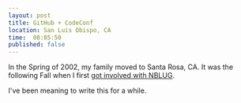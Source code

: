 ```yaml
---
layout: post
title: GitHub + CodeConf
location: San Luis Obispo, CA
time:  08:05:50
published: false
---
```


In the Spring of 2002, my family moved to Santa Rosa, CA. It was the following Fall when I first [got involved with NBLUG][nblug].


I've been meaning to write this for a while. 

<!-- This is probably wrong. -->
[nblug]: http://www.nblug.org/pipermail/talk/2003-August/005319.html

<!-- commits:
http://github.com/schacon/showoff/commit/4e5bead893c86f21429abdb64a4bd0de55bde6fc
http://github.com/schacon/showoff/commit/5606f3a82f9490d83ea40a8499dd4635847f9892
http://github.com/icco/i18n/commit/ff27bb2941689776323f114a00f32863d47de759
http://github.com/locks/sinatra.github.com/commit/a1bc9763987bfc82d349b0294aed163c0c34566a
http://github.com/locks/sinatra.github.com/commit/696bc29f0ef1007ea11a95ec41073cf3d01c79b6
-->
